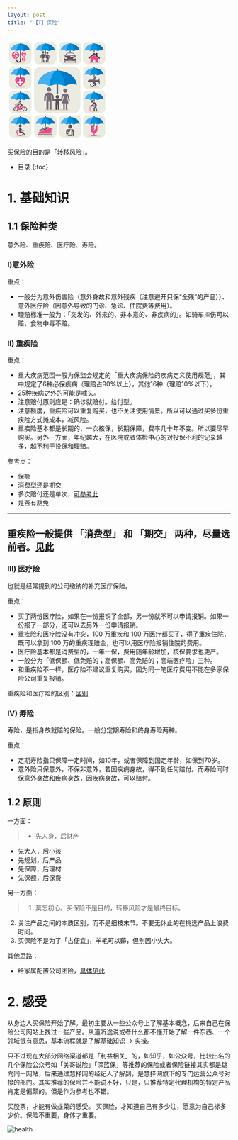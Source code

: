 ```yaml
---
layout: post
title: "【T】保险"
---
```


![insurace](../resource/insurance.png)

买保险的目的是「转移风险」。

* 目录
{:toc}

# 1. 基础知识

## 1.1 保险种类

意外险、重疾险、医疗险、寿险。

### I)意外险

重点：
* 一般分为意外伤害险（意外身故和意外残疾（注意避开只保“全残”的产品））、意外医疗险（因意外导致的门诊、急诊、住院费等费用）。
* 理赔标准一般为：「突发的、外来的、非本意的、非疾病的」。如骑车摔伤可以赔，食物中毒不赔。

### II) 重疾险

重点：
* 重大疾病范围一般为保监会规定的「重大疾病保险的疾病定义使用规范」，其中规定了6种必保疾病（理赔占90%以上），其他16种（理赔10%以下）。
* 25种疾病之外的可能是噱头。
* 注意赔付原则应是：确诊就赔付。给付型。
* 注意额度，重疾险可以重复购买，也不关注使用情景。所以可以通过买多份重疾险方式摊成本，减风险。
* 重疾险基本都是长期的，一次核保，长期保障，费率几十年不变。所以要尽早购买。另外一方面，年纪越大，在医院或者体检中心的对投保不利的记录越多，越不利于投保和理赔。


参考点：
* 保额
* 消费型还是期交
* 多次赔付还是单次，[可参考此](https://mp.weixin.qq.com/s/gcJtf1EH42F7p7QF0sfMsQ)
* 是否有豁免

-------------
重疾险一般提供 「消费型」 和 「期交」 两种，尽量选前者。[见此](https://mp.weixin.qq.com/s/g8YlHFTLzckQ5XCyZ6md5A)
-------------

### III) 医疗险

也就是经常提到的公司缴纳的补充医疗保险。

重点：
* 买了两份医疗险，如果在一份报销了全部，另一份就不可以申请报销。如果一份报了一部分，还可以去另外一份申请报销。
* 重疾险和医疗险没有冲突，100 万重疾和 100 万医疗都买了，得了重疾住院，既可以拿到 100 万的重疾理赔金，也可以用医疗险报销住院的费用。
* 医疗险基本都是消费型的，一年一保，费用随年龄增加，核保要求也更严。
* 一般分为「低保额、低免赔的；高保额、高免赔的；高端医疗险」三种。
* 和重疾险不一样，医疗险不建议重复购买，因为同一笔医疗费用不能在多家保险公司重复报销。

重疾险和医疗险的区别：[区别](https://mp.weixin.qq.com/s/zfTi35SSXi0kMLcfTYDGcg)

### IV) 寿险

寿险，是指身故就赔的保险。一般分定期寿险和终身寿险两种。

重点：
* 定期寿险指只保障一定时间，如10年，或者保障到固定年龄，如保到70岁。
* 意外险只保意外，不保非意外，若因疾病身故，得不到任何赔付。而寿险同时保意外身故和疾病身故，因疾病身故，可以赔付。


## 1.2 原则

一方面：

> * 先人身，后财产
* 先大人，后小孩
* 先规划，后产品
* 先保障，后理材
* 先保额，后保费

另一方面：

> 1. 莫忘初心。买保险不是目的，转移风险才是最终目标。
2. 关注产品之间的本质区别，而不是细枝末节。不要无休止的在挑选产品上浪费时间。
3. 买保险不是为了「占便宜」，羊毛可以薅，但别因小失大。


其他思路：
* 给家属配置公司团险，[具体见此](https://mp.weixin.qq.com/s/fRk_T3OUjzcJ924xu-Ug2A)

# 2. 感受

从身边人买保险开始了解。最初主要从一些公众号上了解基本概念，后来自己在保险公司网站上找过一些产品。从道听途说或者什么都不懂开始了解一件东西、一个领域很有意思，基本流程就是了解基础知识 -> 实操。

只不过现在大部分网络渠道都是「利益相关」的，如知乎，如公众号，比较出名的几个保险公众号如「关哥说险」「深蓝保」等推荐的保险或者保险链接其实都是跳向同一网站，后来通过慧择网的经纪人了解到，是慧择网旗下的专门运营公众号对接的部门。其实推荐的保险并不能说不好，只是，只推荐特定代理机构的特定产品肯定是偏颇的。但是作为参考也不错。

买股票，才能有做韭菜的感受。
买保险，才知道自己有多少注，愿意为自己标多少价。保险不重要，身体才重要。

![health](../resource/health.jpeg)




